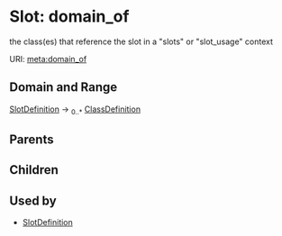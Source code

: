 
# Slot: domain_of


the class(es) that reference the slot in a "slots" or "slot_usage" context

URI: [meta:domain_of](https://w3id.org/biolink/biolinkml/meta/domain_of)


## Domain and Range

[SlotDefinition](SlotDefinition.md) ->  <sub>0..*</sub> [ClassDefinition](ClassDefinition.md)

## Parents


## Children


## Used by

 * [SlotDefinition](SlotDefinition.md)

